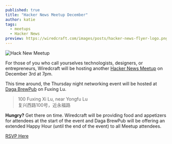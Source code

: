 ```yaml
---
published: true
title: "Hacker News Meetup December"
author: katie
tags:
  - meetups
  - Hacker News
preview: https://wiredcraft.com/images/posts/hacker-news-flyer-logo.png
---
```


![Hack New Meetup](https://wiredcraft.com/images/posts/hacker-news-flyer-logo.png)

For those of you who call yourselves technologists, designers, or entrepreneurs, Wiredcraft will be hosting another [Hacker News Meetup](http://www.meetup.com/Shanghai-Hacker-News-Meetup/events/226584409/?utm_source=blog&utm_medium=post=utm_campaign=2015-11-30+dec+HN+announcement) on December 3rd at 7pm.

<!-- more -->

This time around, the Thursday night networking event will be hosted at [Daga BrewPub](http://www.smartshanghai.com/venue/12843/daga_brewpub_fuxing_lu) on Fuxing Lu. 

>100 Fuxing Xi Lu, near Yongfu Lu  
>复兴西路100号，近永福路 

 **Hungry?** Get there on time. Wiredcraft will be providing food and appetizers for attendees at the start of the event and Daga BrewPub will be offering an extended Happy Hour (until the end of the event) to all Meetup attendees.


 <p class='header'><a href='http://www.meetup.com/Shanghai-Hacker-News-Meetup/events/226584409/?utm_source=blog&utm_medium=post=utm_campaign=2015-11-30+dec+HN+announcement
' class='button'>RSVP Here</a></p>
